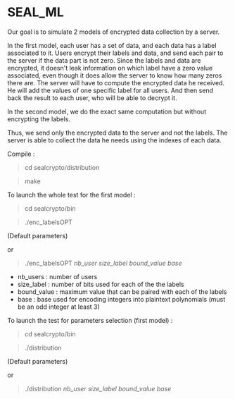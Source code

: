 # SEAL_ML

Our goal is to simulate 2 models of encrypted data collection by a server. 

In the first model, each user has a set of data, and each data has a label associated to it.
Users encrypt their labels and data, and send each pair to the server if the data part is not zero.
Since the labels and data are encrypted, it doesn't leak information on which label have a zero value associated, even though it does allow the server to know how many zeros there are.
The server will have to compute the encrypted data he received. He will add the values of one specific label for all users.
And then send back the result to each user, who will be able to decrypt it.

In the second model, we do the exact same computation but without encrypting the labels.

Thus, we send only the encrypted data to the server and not the labels. The server is able to collect the data he needs using the indexes of each data.


Compile : 
>cd sealcrypto/distribution

>make


To launch the whole test for the first model : 
>cd sealcrypto/bin

>./enc_labelsOPT

(Default parameters)

or

>./enc_labelsOPT *nb_user size_label bound_value base*


* nb_users : number of users
* size_label : number of bits used for each of the the labels
* bound_value : maximum value that can be paired with each of the labels
* base : base used for encoding integers into plaintext polynomials (must be an odd integer at least 3)



To launch the test for parameters selection (first model) : 
>cd sealcrypto/bin

>./distribution

(Default parameters)

or 

>./distribution *nb_user size_label bound_value base*
